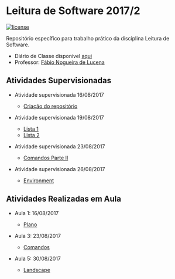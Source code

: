 # Leitura de Software 2017/2

[![license](https://img.shields.io/github/license/antlisufg/ls2017.svg)](https://github.com/antlisufg/ls2017/blob/master/LICENSE)

Repositório específico para trabalho prático da disciplina Leitura de Software.
* Diário de Classe disponivel [aqui](https://docs.google.com/document/d/16-8p7NiB4MzGEB3JXCTUpW3UNgJbvOOGqh-MO5xyRkg/edit)
* Professor: [Fábio Nogueira de Lucena](https://github.com/kyriosdata)


## Atividades Supervisionadas
     
* Atividade supervisionada 16/08/2017
     - [Criação do repositório](https://github.com/antlisufg/ls2017)
     
* Atividade supervisionada 19/08/2017
     - [Lista 1](https://github.com/antlisufg/ls2017/blob/master/Atividades%20Supervisionadas/lista1.md)
     - [Lista 2](https://github.com/antlisufg/ls2017/blob/master/Atividades%20Supervisionadas/lista2.md)
     
* Atividade supervisionada 23/08/2017
     - [Comandos Parte II](https://github.com/antlisufg/ls2017/wiki/comandos#atividade-supervisionada-23082017)
     
* Atividade supervisionada 26/08/2017
     - [Environment](https://github.com/antlisufg/ls2017/wiki/environment)
     
     
## Atividades Realizadas em Aula
     
* Aula 1: 16/08/2017
     - [Plano](https://drive.google.com/file/d/0B2KOoPbti6jsZ3BEaGVVaU82VFU/view)
     
* Aula 3: 23/08/2017
     - [Comandos](https://github.com/antlisufg/ls2017/wiki/comandos#aula-3-23082017)
     
* Aula 5: 30/08/2017
     - [Landscape](https://github.com/antlisufg/ls2017/wiki/landscape#aula-5-30082017)
